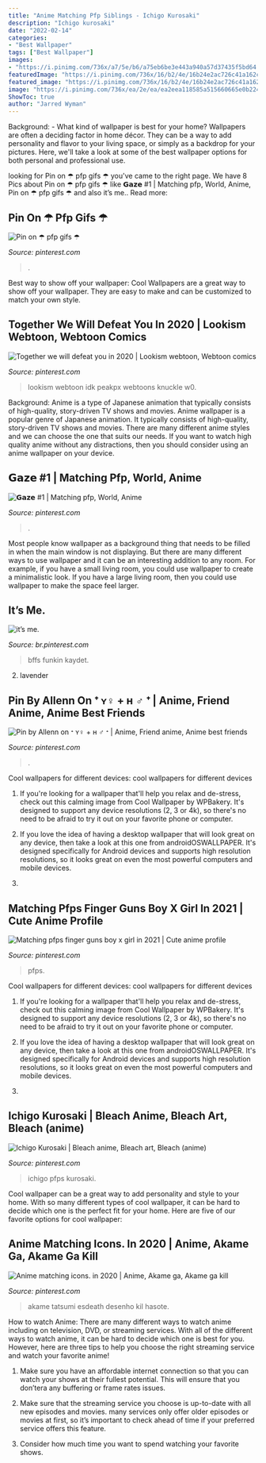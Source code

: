 ```yaml
---
title: "Anime Matching Pfp Siblings - Ichigo Kurosaki"
description: "Ichigo kurosaki"
date: "2022-02-14"
categories:
- "Best Wallpaper"
tags: ["Best Wallpaper"]
images:
- "https://i.pinimg.com/736x/a7/5e/b6/a75eb6be3e443a940a57d37435f5bd64.jpg"
featuredImage: "https://i.pinimg.com/736x/16/b2/4e/16b24e2ac726c41a162cb2ceddaf9cc5.jpg"
featured_image: "https://i.pinimg.com/736x/16/b2/4e/16b24e2ac726c41a162cb2ceddaf9cc5.jpg"
image: "https://i.pinimg.com/736x/ea/2e/ea/ea2eea118585a515660665e0b224f827.jpg"
ShowToc: true
author: "Jarred Wyman"
---
```



Background: - What kind of wallpaper is best for your home?
Wallpapers are often a deciding factor in home décor. They can be a way to add personality and flavor to your living space, or simply as a backdrop for your pictures. Here, we'll take a look at some of the best wallpaper options for both personal and professional use.

	

		
looking for Pin on ☂ pfp gifs ☂ you've came to the right page. We have 8 Pics about Pin on ☂ pfp gifs ☂ like 𝗚𝗮𝘇𝗲 #1 | Matching pfp, World, Anime, Pin on ☂ pfp gifs ☂ and also it’s me.. Read more:
		
    
## Pin On ☂ Pfp Gifs ☂

<img loading=lazy src="https://i.pinimg.com/736x/3d/cc/bd/3dccbdbae1af9c08df463420cbc7bfcc.jpg" onerror="this.onerror=null;this.src='https://tse3.mm.bing.net/th?id=OIP.MhOKeEi6lKOzOZQjNDYnzAHaHa&amp;pid=15.1';" alt="Pin on ☂ pfp gifs ☂">

_Source: pinterest.com_

>. 

	

Best way to show off your wallpaper:
Cool Wallpapers are a great way to show off your wallpaper. They are easy to make and can be customized to match your own style.

    
## Together We Will Defeat You In 2020 | Lookism Webtoon, Webtoon Comics

<img loading=lazy src="https://i.pinimg.com/736x/d4/d6/af/d4d6af93ef350343e8b9a5f472462c0a.jpg" onerror="this.onerror=null;this.src='https://tse4.mm.bing.net/th?id=OIP.bIItAjxRS-dJEWMkXg6czQHaQC&amp;pid=15.1';" alt="Together we will defeat you in 2020 | Lookism webtoon, Webtoon comics">

_Source: pinterest.com_

>lookism webtoon idk peakpx webtoons knuckle w0. 

	

Background: Anime is a type of Japanese animation that typically consists of high-quality, story-driven TV shows and movies.
Anime wallpaper is a popular genre of Japanese animation. It typically consists of high-quality, story-driven TV shows and movies. There are many different anime styles and we can choose the one that suits our needs. If you want to watch high quality anime without any distractions, then you should consider using an anime wallpaper on your device.

    
## 𝗚𝗮𝘇𝗲 #1 | Matching Pfp, World, Anime

<img loading=lazy src="https://i.pinimg.com/736x/a7/5e/b6/a75eb6be3e443a940a57d37435f5bd64.jpg" onerror="this.onerror=null;this.src='https://tse1.mm.bing.net/th?id=OIP.dotVHj8ay-pWkPa_zbASYQHaHZ&amp;pid=15.1';" alt="𝗚𝗮𝘇𝗲 #1 | Matching pfp, World, Anime">

_Source: pinterest.com_

>. 

	

Most people know wallpaper as a background thing that needs to be filled in when the main window is not displaying. But there are many different ways to use wallpaper and it can be an interesting addition to any room. For example, if you have a small living room, you could use wallpaper to create a minimalistic look. If you have a large living room, then you could use wallpaper to make the space feel larger.

    
## It’s Me.

<img loading=lazy src="https://i.pinimg.com/736x/05/91/9a/05919a821141f0ca5468af6f3660c5fa.jpg" onerror="this.onerror=null;this.src='https://tse2.mm.bing.net/th?id=OIP.A4qFnsGwrI_D20CkrDXbKQHaHa&amp;pid=15.1';" alt="it’s me.">

_Source: br.pinterest.com_

>bffs funkin kaydet. 

	

2. lavender 

    
## Pin By Allenn On ᕀ ʏ‍♀ + н ‍♂ ᕀ | Anime, Friend Anime, Anime Best Friends

<img loading=lazy src="https://i.pinimg.com/736x/a0/82/e2/a082e2c9160d6020c4927bd72f85236a.jpg" onerror="this.onerror=null;this.src='https://tse3.mm.bing.net/th?id=OIP.5OeC1wQhWmSq3k0GFnhzJwHaHa&amp;pid=15.1';" alt="Pin by Allenn on ᕀ ʏ‍♀ + н ‍♂ ᕀ | Anime, Friend anime, Anime best friends">

_Source: pinterest.com_

>. 

	

Cool wallpapers for different devices:
cool wallpapers for different devices 

1. If you're looking for a wallpaper that'll help you relax and de-stress, check out this calming image from Cool Wallpaper by WPBakery. It's designed to support any device resolutions (2, 3 or 4k), so there's no need to be afraid to try it out on your favorite phone or computer.

2. If you love the idea of having a desktop wallpaper that will look great on any device, then take a look at this one from androidOSWALLPAPER. It's designed specifically for Android devices and supports high resolution resolutions, so it looks great on even the most powerful computers and mobile devices.

3.

    
## Matching Pfps Finger Guns Boy X Girl In 2021 | Cute Anime Profile

<img loading=lazy src="https://i.pinimg.com/736x/ea/2e/ea/ea2eea118585a515660665e0b224f827.jpg" onerror="this.onerror=null;this.src='https://tse1.mm.bing.net/th?id=OIP.Teq-AJqQw0mInYk857CgegHaPJ&amp;pid=15.1';" alt="Matching pfps finger guns boy x girl in 2021 | Cute anime profile">

_Source: pinterest.com_

>pfps. 

	

Cool wallpapers for different devices:
cool wallpapers for different devices 

1. If you're looking for a wallpaper that'll help you relax and de-stress, check out this calming image from Cool Wallpaper by WPBakery. It's designed to support any device resolutions (2, 3 or 4k), so there's no need to be afraid to try it out on your favorite phone or computer.

2. If you love the idea of having a desktop wallpaper that will look great on any device, then take a look at this one from androidOSWALLPAPER. It's designed specifically for Android devices and supports high resolution resolutions, so it looks great on even the most powerful computers and mobile devices.

3.

    
## Ichigo Kurosaki | Bleach Anime, Bleach Art, Bleach (anime)

<img loading=lazy src="https://i.pinimg.com/736x/16/b2/4e/16b24e2ac726c41a162cb2ceddaf9cc5.jpg" onerror="this.onerror=null;this.src='https://tse2.mm.bing.net/th?id=OIP.cG9G79-Qagv9WRi4gJVjTwHaHa&amp;pid=15.1';" alt="Ichigo Kurosaki | Bleach anime, Bleach art, Bleach (anime)">

_Source: pinterest.com_

>ichigo pfps kurosaki. 

	

Cool wallpaper can be a great way to add personality and style to your home. With so many different types of cool wallpaper, it can be hard to decide which one is the perfect fit for your home. Here are five of our favorite options for cool wallpaper: 

    
## Anime Matching Icons. In 2020 | Anime, Akame Ga, Akame Ga Kill

<img loading=lazy src="https://i.pinimg.com/736x/2d/d3/3f/2dd33f5786356a7839cf44b759af32bb.jpg" onerror="this.onerror=null;this.src='https://tse1.mm.bing.net/th?id=OIP.J9EM5pFtCuwWl6NbD8UMBwHaHa&amp;pid=15.1';" alt="Anime matching icons. in 2020 | Anime, Akame ga, Akame ga kill">

_Source: pinterest.com_

>akame tatsumi esdeath desenho kil hasote. 

	

How to watch Anime: There are many different ways to watch anime including on television, DVD, or streaming services.
With all of the different ways to watch anime, it can be hard to decide which one is best for you. However, here are three tips to help you choose the right streaming service and watch your favorite anime!
1. Make sure you have an affordable internet connection so that you can watch your shows at their fullest potential. This will ensure that you don’tera any buffering or frame rates issues.

2. Make sure that the streaming service you choose is up-to-date with all new episodes and movies. many services only offer older episodes or movies at first, so it’s important to check ahead of time if your preferred service offers this feature.

3. Consider how much time you want to spend watching your favorite shows.

